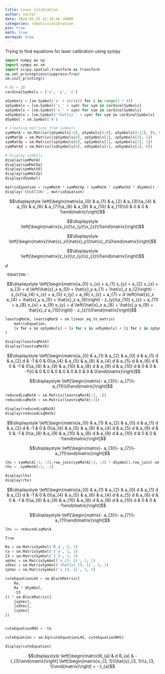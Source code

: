 ```yaml
---
title: Laser Calibration 
author: vector
date: 2024-02-25 12:10:46 +0900
categories: roboticscalibration
pin: true
math: true
mermaid: true
---
```

Trying to find equations for laser calibration using sympy


```python
import numpy as np
import sympy as sm
import scipy.spatial.transform as transform
np.set_printoptions(suppress=True)
sm.init_printing()
```


```python
# AX = ZB
cardinalSymbols = ['x', 'y', 'z']

aSymbols = [sm.Symbol('a' + str(i)) for i in range(3 * 4)]
zpSymbols = [sm.Symbol('z_' + sym) for sym in cardinalSymbols]
xpSymbols = [sm.Symbol('x_' + sym) for sym in cardinalSymbols]
xdSymbols = [sm.Symbol('\hat{x}_' + sym) for sym in cardinalSymbols]
dSymbol = sm.Symbol('d')

# Creating matrices from symbols
symMatA = sm.Matrix([aSymbols[:4], aSymbols[4:8], aSymbols[8:12], [0, 0, 0, 1]])
symMatZp = sm.Matrix([zpSymbols[0], zpSymbols[1], zpSymbols[2], 1])
symMatXp = sm.Matrix([xpSymbols[0], xpSymbols[1], xpSymbols[2], 1])
symMatXd = sm.Matrix([xdSymbols[0], xdSymbols[1], xdSymbols[2], 0])

# Display symbols
display(symMatA)
display(symMatXp)
display(symMatXd)
display(symMatZp)
display(dSymbol)

matrixEquation = (symMatA * symMatXp + symMatA * symMatXd * dSymbol) - symMatZp
display('EQUATION:', matrixEquation)
```


$$\displaystyle \left[\begin{matrix}a_{0} & a_{1} & a_{2} & a_{3}\\a_{4} & a_{5} & a_{6} & a_{7}\\a_{8} & a_{9} & a_{10} & a_{11}\\0 & 0 & 0 & 1\end{matrix}\right]$$



$$\displaystyle \left[\begin{matrix}x_{x}\\x_{y}\\x_{z}\\1\end{matrix}\right]$$



$$\displaystyle \left[\begin{matrix}\hat{x}_x\\\hat{x}_y\\\hat{x}_z\\0\end{matrix}\right]$$



$$\displaystyle \left[\begin{matrix}z_{x}\\z_{y}\\z_{z}\\1\end{matrix}\right]$$



$\displaystyle d$



    'EQUATION:'



$$\displaystyle \left[\begin{matrix}a_{0} x_{x} + a_{1} x_{y} + a_{2} x_{z} + a_{3} + d \left(\hat{x}_x a_{0} + \hat{x}_y a_{1} + \hat{x}_z a_{2}\right) - z_{x}\\a_{4} x_{x} + a_{5} x_{y} + a_{6} x_{z} + a_{7} + d \left(\hat{x}_x a_{4} + \hat{x}_y a_{5} + \hat{x}_z a_{6}\right) - z_{y}\\a_{10} x_{z} + a_{11} + a_{8} x_{x} + a_{9} x_{y} + d \left(\hat{x}_x a_{8} + \hat{x}_y a_{9} + \hat{x}_z a_{10}\right) - z_{z}\\0\end{matrix}\right]$$



```python
leastsqMatA, leastsqMatb = sm.linear_eq_to_matrix(
    matrixEquation,
    [x for x in xpSymbols] + [x for x in xdSymbols] + [z for z in zpSymbols]    # <<< Unknowns
)

display(leastsqMatA)
display(leastsqMatb)
```


$$\displaystyle \left[\begin{matrix}a_{0} & a_{1} & a_{2} & a_{0} d & a_{1} d & a_{2} d & -1 & 0 & 0\\a_{4} & a_{5} & a_{6} & a_{4} d & a_{5} d & a_{6} d & 0 & -1 & 0\\a_{8} & a_{9} & a_{10} & a_{8} d & a_{9} d & a_{10} d & 0 & 0 & -1\\0 & 0 & 0 & 0 & 0 & 0 & 0 & 0 & 0\end{matrix}\right]$$



$$\displaystyle \left[\begin{matrix}- a_{3}\\- a_{7}\\- a_{11}\\0\end{matrix}\right]$$



```python
reducedLsqMatA = sm.Matrix(leastsqMatA[:3, :])
reducedLsqMatb = sm.Matrix(leastsqMatb[:3])

display(reducedLsqMatA)
display(reducedLsqMatb)
```


$$\displaystyle \left[\begin{matrix}a_{0} & a_{1} & a_{2} & a_{0} d & a_{1} d & a_{2} d & -1 & 0 & 0\\a_{4} & a_{5} & a_{6} & a_{4} d & a_{5} d & a_{6} d & 0 & -1 & 0\\a_{8} & a_{9} & a_{10} & a_{8} d & a_{9} d & a_{10} d & 0 & 0 & -1\end{matrix}\right]$$



$$\displaystyle \left[\begin{matrix}- a_{3}\\- a_{7}\\- a_{11}\end{matrix}\right]$$



```python
lhs = symMatA[:3, :3].row_join(symMatA[:3, :3] * dSymbol).row_join(-sm.eye(3))
rhs = -symMatA[:3, -1]

display(lhs)
display(rhs)
```


$$\displaystyle \left[\begin{matrix}a_{0} & a_{1} & a_{2} & a_{0} d & a_{1} d & a_{2} d & -1 & 0 & 0\\a_{4} & a_{5} & a_{6} & a_{4} d & a_{5} d & a_{6} d & 0 & -1 & 0\\a_{8} & a_{9} & a_{10} & a_{8} d & a_{9} d & a_{10} d & 0 & 0 & -1\end{matrix}\right]$$



$$\displaystyle \left[\begin{matrix}- a_{3}\\- a_{7}\\- a_{11}\end{matrix}\right]$$



```python
lhs == reducedLsqMatA
```




    True




```python
Ra = sm.MatrixSymbol('R_a', 3, 3)
ta = sm.MatrixSymbol('t_a', 3, 1)
I3 = sm.MatrixSymbol('I_3', 3, 3)
xpVec = sm.MatrixSymbol('x_{3, 1}', 3, 1)
xdVec = sm.MatrixSymbol('\hat{x}_{3, 1}', 3, 1)
zpVec = sm.MatrixSymbol('z_{3, 1}', 3, 1)

cuteEquationLHS = sm.BlockMatrix([
    Ra,
    Ra * dSymbol,
    -I3
]) * sm.BlockMatrix([
    [xpVec],
    [xdVec],
    [zpVec]
])


cuteEquationRHS = -ta

cuteEquation = sm.Eq(cuteEquationLHS, cuteEquationRHS)

display(cuteEquation)
```


$$\displaystyle \left[\begin{matrix}R_{a} & d R_{a} & - I_{3}\end{matrix}\right] \left[\begin{matrix}x_{3, 1}\\\hat{x}_{3, 1}\\z_{3, 1}\end{matrix}\right] = - t_{a}$$

